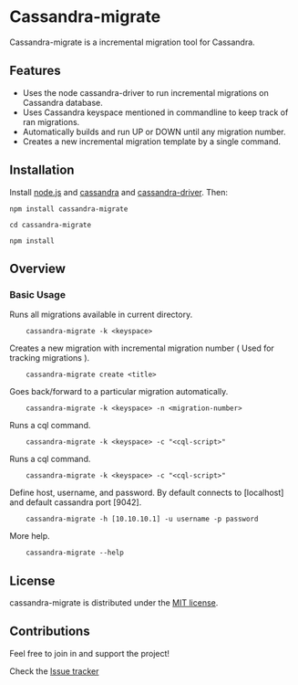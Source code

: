 # Cassandra-migrate

Cassandra-migrate is a incremental migration tool for Cassandra.

## Features
- Uses the node cassandra-driver  to run incremental migrations on Cassandra database.
- Uses Cassandra keyspace mentioned in commandline to keep track of ran migrations.
- Automatically builds and run UP or DOWN until any migration number.
- Creates a new incremental migration template by a single command. 


## Installation

Install [node.js](http://nodejs.org/) and [cassandra](http://cassandra.apache.org/) and [cassandra-driver](https://www.npmjs.com/package/cassandra-driver). Then:

```
npm install cassandra-migrate
```

```
cd cassandra-migrate
```

```
npm install
```

## Overview

### Basic Usage

Runs all migrations available in current directory.

```
    cassandra-migrate -k <keyspace>
```

Creates a new migration with incremental migration number ( Used for tracking migrations ).

```
    cassandra-migrate create <title>
```

Goes back/forward to a particular migration automatically.

```
    cassandra-migrate -k <keyspace> -n <migration-number>
```

Runs a cql command.

```
    cassandra-migrate -k <keyspace> -c "<cql-script>"
```

Runs a cql command.

```
    cassandra-migrate -k <keyspace> -c "<cql-script>"
```

Define host, username, and password. By default connects to [localhost] and default cassandra port [9042].

```
    cassandra-migrate -h [10.10.10.1] -u username -p password
```

More help.

```
    cassandra-migrate --help
```

## License

cassandra-migrate is distributed under the [MIT license](http://opensource.org/licenses/MIT).

## Contributions

Feel free to join in and support the project!

Check the [Issue tracker](https://github.com/rleenders/cassandra-migrate/issues)
